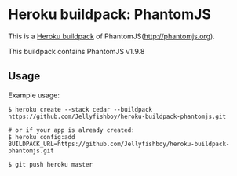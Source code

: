 Heroku buildpack: PhantomJS
=======================

This is a [Heroku buildpack](http://devcenter.heroku.com/articles/buildpacks) of PhantomJS(http://phantomjs.org).

This buildpack contains PhantomJS v1.9.8

Usage
-----

Example usage:

```shell
$ heroku create --stack cedar --buildpack https://github.com/Jellyfishboy/heroku-buildpack-phantomjs.git

# or if your app is already created:
$ heroku config:add BUILDPACK_URL=https://github.com/Jellyfishboy/heroku-buildpack-phantomjs.git

$ git push heroku master
```
